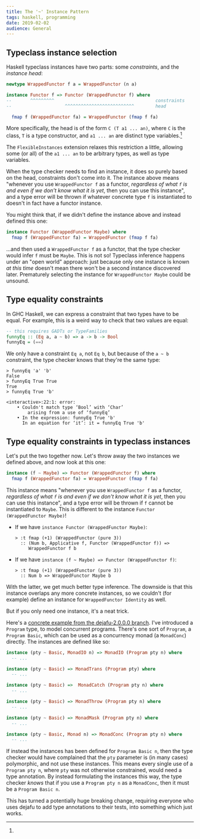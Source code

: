 ```yaml
---
title: The '~' Instance Pattern
tags: haskell, programming
date: 2019-02-02
audience: General
---
```


Typeclass instance selection
----------------------------

Haskell typeclass instances have two parts: some *constraints*, and
the *instance head*:
```haskell
newtype WrappedFunctor f a = WrappedFunctor (n a)

instance Functor f => Functor (WrappedFunctor f) where
--       ^^^^^^^^^                                      constraints
--                    ^^^^^^^^^^^^^^^^^^^^^^^^^^        head

  fmap f (WrappedFunctor fa) = WrappedFunctor (fmap f fa)
```

More specifically, the head is of the form `C (T a1 ... an)`, where
`C` is the class, `T` is a type constructor, and `a1 ... an` are
distinct type variables.[^FlexibleInstances]

[^FlexibleInstances]:
  The `FlexibleInstances` extension relaxes this restriction a little,
  allowing some (or all) of the `a1 ... an` to be arbitrary types, as
  well as type variables.

When the type checker needs to find an instance, it does so purely
based on the head, constraints don't come into it.  The instance above
means "whenever you use `WrappedFunctor f` as a functor, *regardless
of what `f` is and even if we don't know what it is yet*, then you can
use this instance", and a type error will be thrown if whatever
concrete type `f` is instantiated to doesn't in fact have a functor
instance.

You might think that, if we didn't define the instance above and
instead defined this one:

```haskell
instance Functor (WrappedFunctor Maybe) where
  fmap f (WrappedFunctor fa) = WrappedFunctor (fmap f fa)
```

...and then used a `WrappedFunctor f` as a functor, that the type
checker would infer `f` must be `Maybe`.  This is not so!  Typeclass
inference happens under an "open world" approach: just because only
one instance is known *at this time* doesn't mean there won't be a
second instance discovered later.  Prematurely selecting the instance
for `WrappedFunctor Maybe` could be unsound.

Type equality constraints
-------------------------

In GHC Haskell, we can express a constraint that two types have to be
equal.  For example, this is a weird way to check that two values are
equal:

```haskell
-- this requires GADTs or TypeFamilies
funnyEq :: (Eq a, a ~ b) => a -> b -> Bool
funnyEq = (==)
```

We only have a constraint `Eq a`, not `Eq b`, but because of the `a ~
b` constraint, the type checker knows that they're the same type:

```
> funnyEq 'a' 'b'
False
> funnyEq True True
True
> funnyEq True 'b'

<interactive>:22:1: error:
    • Couldn't match type ‘Bool’ with ‘Char’
        arising from a use of ‘funnyEq’
    • In the expression: funnyEq True 'b'
      In an equation for ‘it’: it = funnyEq True 'b'
```

Type equality constraints in typeclass instances
------------------------------------------------

Let's put the two together now.  Let's throw away the two instances we
defined above, and now look at this one:

```haskell
instance (f ~ Maybe) => Functor (WrappedFunctor f) where
  fmap f (WrappedFunctor fa) = WrappedFunctor (fmap f fa)
```

This instance means "whenever you use `WrappedFunctor f` as a functor,
*regardless of what `f` is and even if we don't know what it is yet*,
then you can use this instance", and a type error will be thrown if
`f` cannot be instantiated to `Maybe`.  This is different to the
instance `Functor (WrappedFunctor Maybe)`!

- If we have `instance Functor (WrappedFunctor Maybe)`:

  ```
  > :t fmap (+1) (WrappedFunctor (pure 3))
    :: (Num b, Applicative f, Functor (WrappedFunctor f)) =>
       WrappedFunctor f b
  ```

- If we have `instance (f ~ Maybe) => Functor (WrappedFunctor f)`:

  ```
  > :t fmap (+1) (WrappedFunctor (pure 3))
    :: Num b => WrappedFunctor Maybe b
  ```

With the latter, we get much better type inference.  The downside is
that this instance overlaps any more concrete instances, so we
couldn't (for example) define an instance for `WrappedFunctor
Identity` as well.

But if you only need one instance, it's a neat trick.

Here's a [concrete example from the dejafu-2.0.0.0 branch][example].
I've introduced a `Program` type, to model concurrent programs.
There's one sort of `Program`, a `Program Basic`, which can be used as
a concurrency monad (a `MonadConc`) directly.  The instances are
defined like so:

[example]: https://github.com/barrucadu/dejafu/commit/bb0e953b2b4f830a08f316e675acb9bde3161fa9

```haskell
instance (pty ~ Basic, MonadIO n) => MonadIO (Program pty n) where
  -- ...

instance (pty ~ Basic) => MonadTrans (Program pty) where
  -- ...

instance (pty ~ Basic) =>  MonadCatch (Program pty n) where
  -- ...

instance (pty ~ Basic) => MonadThrow (Program pty n) where
  -- ...

instance (pty ~ Basic) => MonadMask (Program pty n) where
  -- ...

instance (pty ~ Basic, Monad n) => MonadConc (Program pty n) where
  -- ...
```

If instead the instances has been defined for `Program Basic n`, then
the type checker would have complained that the `pty` parameter is (in
many cases) polymorphic, and not use these instances.  This means
every single use of a `Program pty n`, where `pty` was not otherwise
constrained, would need a type annotation.  By instead formulating the
instances this way, the type checker *knows* that if you use a
`Program pty n` as a `MonadConc`, then it must be a `Program Basic n`.

This has turned a potentially huge breaking change, requiring everyone
who uses dejafu to add type annotations to their tests, into something
which just works.
